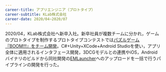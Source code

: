 ```yaml
---
career-title: アプリエンジニア（プロトタイプ）
career-subtitle: KLab株式会社
career-date: 2020/04~2020/07
---
```


2020/04，KLab株式会社へ新卒入社。新卒社員が複数チームに分かれ，ゲームのプロトタイプを制作するプロトタイプコンテストでは[パズルゲーム『BOOM!!!』をチーム開発](https://www.klab.com/jp/blog/pr/2020/post-2.html)。C#+Unity+XCode+Android Studioを使い，アプリ全体に適用されるインタフェース開発，3DCGモデルとの連携やiOS，Androidバイナリのビルドから同社開発の[EMLauncher](https://github.com/KLab/emlauncher)へのアップロードを一括で行うパイプラインの開発を行った。

